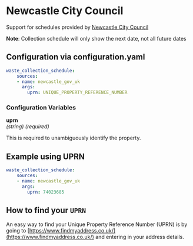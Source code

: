 # Newcastle City Council

Support for schedules provided by [Newcastle City Council](https://community.newcastle.gov.uk/my-neighbourhood/)

**Note**: Collection schedule will only show the next date, not all future dates

## Configuration via configuration.yaml

```yaml
waste_collection_schedule:
    sources:
    - name: newcastle_gov_uk
      args:
        uprn: UNIQUE_PROPERTY_REFERENCE_NUMBER
```

### Configuration Variables

**uprn**  
*(string) (required)*

This is required to unambiguously identify the property.

## Example using UPRN

```yaml
waste_collection_schedule:
    sources:
    - name: newcastle_gov_uk
      args:
        uprn: 74023685
```

## How to find your `UPRN`

An easy way to find your Unique Property Reference Number (UPRN) is by going to [https://www.findmyaddress.co.uk/](https://www.findmyaddress.co.uk/) and entering in your address details.
